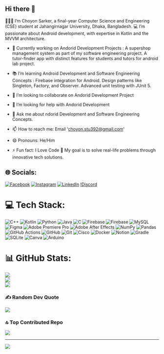 ## Hi there 👋
👨🏻‍🎓 I’m Choyon Sarker, a final-year Computer Science and Engineering (CSE) student at Jahangirnagar University, Dhaka, Bangladesh.
💻 I’m passionate about Android development, with expertise in Kotlin and the MVVM architecture.

- 🔭 Currently working on Andorid Development Projects :
A supershop management system as part of my software engineering project.
A tutor-finder app with distinct features for students and tutors for android lab project.

- 📚 I’m learning Android Development and Software Engineering Concepts :
Firebase integration for Android.
Design patterns like Singleton, Factory, and Observer.
Advanced unit testing with JUnit 5.

- 👯 I’m looking to collaborate on Andorid Development Project
- 🤔 I’m looking for help with Andorid Development
- 💬 Ask me about ndorid Development and Software Engineering Concepts.
- 📫 How to reach me: Email 'choyon.stu392@gmail.com'
- 😄 Pronouns: He/Him
- ⚡ Fun fact: I Love Code
🎯 My goal is to solve real-life problems through innovative tech solutions.

## 🌐 Socials:
[![Facebook](https://img.shields.io/badge/Facebook-%231877F2.svg?logo=Facebook&logoColor=white)](https://facebook.com/choyon.sarker.731562) [![Instagram](https://img.shields.io/badge/Instagram-%23E4405F.svg?logo=Instagram&logoColor=white)](https://instagram.com/ch_oyo_n) [![LinkedIn](https://img.shields.io/badge/LinkedIn-%230077B5.svg?logo=linkedin&logoColor=white)](https://linkedin.com/in/choyon-sarker-98998618b) [!Discord](https://discord.com/channels/@me)

# 💻 Tech Stack:
![C++](https://img.shields.io/badge/c++-%2300599C.svg?style=for-the-badge&logo=c%2B%2B&logoColor=white) ![Kotlin](https://img.shields.io/badge/kotlin-%237F52FF.svg?style=for-the-badge&logo=kotlin&logoColor=white) ![Python](https://img.shields.io/badge/python-3670A0?style=for-the-badge&logo=python&logoColor=ffdd54) ![Java](https://img.shields.io/badge/java-%23ED8B00.svg?style=for-the-badge&logo=openjdk&logoColor=white) ![C](https://img.shields.io/badge/c-%2300599C.svg?style=for-the-badge&logo=c&logoColor=white) ![Firebase](https://img.shields.io/badge/firebase-%23039BE5.svg?style=for-the-badge&logo=firebase) ![Firebase](https://img.shields.io/badge/firebase-a08021?style=for-the-badge&logo=firebase&logoColor=ffcd34) ![MySQL](https://img.shields.io/badge/mysql-4479A1.svg?style=for-the-badge&logo=mysql&logoColor=white) ![Figma](https://img.shields.io/badge/figma-%23F24E1E.svg?style=for-the-badge&logo=figma&logoColor=white) ![Adobe Premiere Pro](https://img.shields.io/badge/Adobe%20Premiere%20Pro-9999FF.svg?style=for-the-badge&logo=Adobe%20Premiere%20Pro&logoColor=white) ![Adobe After Effects](https://img.shields.io/badge/Adobe%20After%20Effects-9999FF.svg?style=for-the-badge&logo=Adobe%20After%20Effects&logoColor=white) ![NumPy](https://img.shields.io/badge/numpy-%23013243.svg?style=for-the-badge&logo=numpy&logoColor=white) ![Pandas](https://img.shields.io/badge/pandas-%23150458.svg?style=for-the-badge&logo=pandas&logoColor=white) ![GitHub Actions](https://img.shields.io/badge/github%20actions-%232671E5.svg?style=for-the-badge&logo=githubactions&logoColor=white) ![GitHub](https://img.shields.io/badge/github-%23121011.svg?style=for-the-badge&logo=github&logoColor=white) ![Git](https://img.shields.io/badge/git-%23F05033.svg?style=for-the-badge&logo=git&logoColor=white) ![Cisco](https://img.shields.io/badge/cisco-%23049fd9.svg?style=for-the-badge&logo=cisco&logoColor=black) ![Docker](https://img.shields.io/badge/docker-%230db7ed.svg?style=for-the-badge&logo=docker&logoColor=white) ![Notion](https://img.shields.io/badge/Notion-%23000000.svg?style=for-the-badge&logo=notion&logoColor=white) ![Gradle](https://img.shields.io/badge/Gradle-02303A.svg?style=for-the-badge&logo=Gradle&logoColor=white) ![SQLite](https://img.shields.io/badge/sqlite-%2307405e.svg?style=for-the-badge&logo=sqlite&logoColor=white) ![Canva](https://img.shields.io/badge/Canva-%2300C4CC.svg?style=for-the-badge&logo=Canva&logoColor=white) ![Arduino](https://img.shields.io/badge/-Arduino-00979D?style=for-the-badge&logo=Arduino&logoColor=white)
# 📊 GitHub Stats:
![](https://github-readme-stats.vercel.app/api?username=choyon-sarker&theme=dark&hide_border=false&include_all_commits=false&count_private=false)<br/>
![](https://github-readme-streak-stats.herokuapp.com/?user=choyon-sarker&theme=dark&hide_border=false)<br/>
![](https://github-readme-stats.vercel.app/api/top-langs/?username=choyon-sarker&theme=dark&hide_border=false&include_all_commits=false&count_private=false&layout=compact)

### ✍️ Random Dev Quote
![](https://quotes-github-readme.vercel.app/api?type=horizontal&theme=radical)

### 🔝 Top Contributed Repo
![](https://github-contributor-stats.vercel.app/api?username=choyon-sarker&limit=5&theme=dark&combine_all_yearly_contributions=true)

---
[![](https://visitcount.itsvg.in/api?id=choyon-sarker&icon=0&color=0)](https://visitcount.itsvg.in)

<!-- Proudly created with GPRM ( https://gprm.itsvg.in ) -->
